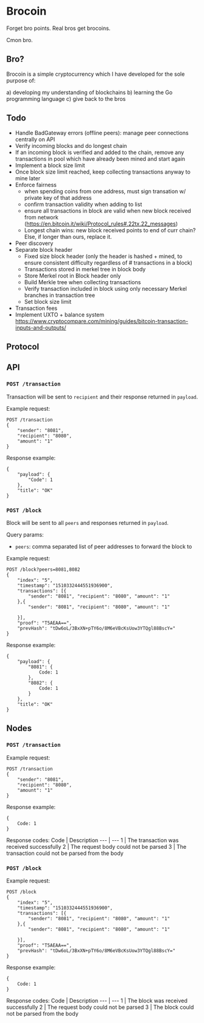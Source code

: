 # Brocoin

Forget bro points. Real bros get brocoins.

Cmon bro.

## Bro?

Brocoin is a simple cryptocurrency which I have developed for the sole purpose of:

a) developing my understanding of blockchains
b) learning the Go programming language
c) give back to the bros

## Todo

- Handle BadGateway errors (offline peers): manage peer connections centrally on API
- Verify incoming blocks and do longest chain
- If an incoming block is verified and added to the chain, remove any transactions in pool which have already been mined and start again
- Implement a block size limit
- Once block size limit reached, keep collecting transactions anyway to mine later
- Enforce fairness
   - when spending coins from one address, must sign transation w/ private key of that address
   - confirm transaction validity when adding to list
   - ensure all transactions in block are valid when new block received from network (https://en.bitcoin.it/wiki/Protocol_rules#.22tx.22_messages)
   - Longest chain wins: new block received points to end of curr chain? Else, if longer than ours, replace it.
- Peer discovery
- Separate block header
   - Fixed size block header (only the header is hashed + mined, to ensure consistent difficulty regardless of # transactions in a block)
   - Transactions stored in merkel tree in block body
   - Store Merkel root in Block header only 
   - Build Merkle tree when collecting transactions
   - Verify transaction included in block using only necessary Merkel branches in transaction tree
   - Set block size limit
- Transaction fees
- Implement UXTO + balance system https://www.cryptocompare.com/mining/guides/bitcoin-transaction-inputs-and-outputs/


## Protocol

## API

### `POST /transaction`

Transaction will be sent to `recipient` and their response returned in `payload`.

Example request:

```
POST /transaction
{
	"sender": "8081",
	"recipient": "8080",
	"amount": "1"
}
```

Response example:

```
{
    "payload": {
        "Code": 1
    },
    "title": "OK"
}
```

### `POST /block`

Block will be sent to all `peers` and responses returned in `payload`.

Query params:

- `peers`: comma separated list of peer addresses to forward the block to

Example request:

```
POST /block?peers=8081,8082
{
	"index": "5",
	"timestamp": "1510332444551936900",
	"transactions": [{
		"sender": "8081", "recipient": "8080", "amount": "1"
	},{
    	"sender": "8081", "recipient": "8080", "amount": "1"
		
	}],
	"proof": "T5AEAA==",
	"prevHash": "tDw6oL/3BxXN+pTY6o/8M6eVBcKsUow3YTQgl88BscY="
}
```

Response example:

```
{
    "payload": {
        "8081": {
            Code: 1
        },
        "8082": {
            Code: 1
        }
    },
    "title": "OK"
}
```

## Nodes

### `POST /transaction`
Example request:

```
POST /transaction
{
	"sender": "8081",
	"recipient": "8080",
	"amount": "1"
}
```

Response example:
```
{
    Code: 1
}
```

Response codes:
Code | Description
--- | ---
1 | The transaction was received successfully
2 | The request body could not be parsed
3 | The transaction could not be parsed from the body

### `POST /block`
Example request:

```
POST /block
{
	"index": "5",
	"timestamp": "1510332444551936900",
	"transactions": [{
		"sender": "8081", "recipient": "8080", "amount": "1"
	},{
    	"sender": "8081", "recipient": "8080", "amount": "1"
		
	}],
	"proof": "T5AEAA==",
	"prevHash": "tDw6oL/3BxXN+pTY6o/8M6eVBcKsUow3YTQgl88BscY="
}
```

Response example:
```
{
    Code: 1
}
```

Response codes:
Code | Description
--- | ---
1 | The block was received successfully
2 | The request body could not be parsed
3 | The block could not be parsed from the body

